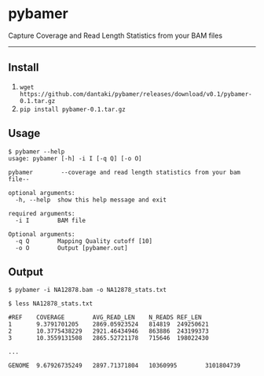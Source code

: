 # pybamer
Capture Coverage and Read Length Statistics from your BAM files

---

## Install

1. `wget https://github.com/dantaki/pybamer/releases/download/v0.1/pybamer-0.1.tar.gz`
2. `pip install pybamer-0.1.tar.gz`
 
## Usage

```
$ pybamer --help
usage: pybamer [-h] -i I [-q Q] [-o O]

pybamer        --coverage and read length statistics from your bam file--

optional arguments:
  -h, --help  show this help message and exit

required arguments:
  -i I        BAM file

Optional arguments:
  -q Q        Mapping Quality cutoff [10]
  -o O        Output [pybamer.out]
```


## Output

`$ pybamer -i NA12878.bam -o NA12878_stats.txt`

```
$ less NA12878_stats.txt

#REF    COVERAGE        AVG_READ_LEN    N_READS REF_LEN
1       9.3791701205    2869.05923524   814819  249250621
2       10.3775438229   2921.46434946   863886  243199373
3       10.3559131508   2865.52721178   715646  198022430

...

GENOME  9.67926735249   2897.71371804   10360995        3101804739
```
